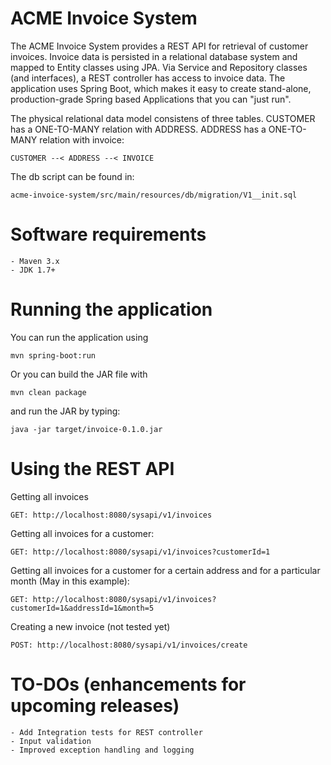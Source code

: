 ACME Invoice System
===================
The ACME Invoice System provides a REST API for retrieval of customer invoices.
Invoice data is persisted in a relational database system and mapped to Entity classes
using JPA. Via Service and Repository classes (and interfaces), a REST controller
has access to invoice data.
The application uses Spring Boot, which makes it easy to create stand-alone,
production-grade Spring based Applications that you can "just run".

The physical relational data model consistens of three tables. CUSTOMER has a ONE-TO-MANY
relation with ADDRESS. ADDRESS has a ONE-TO-MANY relation with invoice:

    CUSTOMER --< ADDRESS --< INVOICE

The db script can be found in:

    acme-invoice-system/src/main/resources/db/migration/V1__init.sql

Software requirements
=====================

    - Maven 3.x
    - JDK 1.7+

Running the application
=======================
You can run the application using

    mvn spring-boot:run

Or you can build the JAR file with

    mvn clean package

and run the JAR by typing:

    java -jar target/invoice-0.1.0.jar

Using the REST API
==================

Getting all invoices

    GET: http://localhost:8080/sysapi/v1/invoices

Getting all invoices for a customer:

    GET: http://localhost:8080/sysapi/v1/invoices?customerId=1

Getting all invoices for a customer for a certain address and for a particular month
(May in this example):

    GET: http://localhost:8080/sysapi/v1/invoices?customerId=1&addressId=1&month=5

Creating a new invoice (not tested yet)

    POST: http://localhost:8080/sysapi/v1/invoices/create


TO-DOs (enhancements for upcoming releases)
===========================================

    - Add Integration tests for REST controller
    - Input validation
    - Improved exception handling and logging

